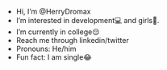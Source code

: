 -  Hi, I’m @HerryDromax
-  I’m interested in development💻 and girls🫦.
-  I’m currently in college😔
-  Reach me through linkedin/twitter 
-  Pronouns: He/him
-  Fun fact: I am single😂

<!---
HerryDromax/HerryDromax is a ✨ special ✨ repository because its `README.md` (this file) appears on your GitHub profile.
You can click the Preview link to take a look at your changes.
--->
